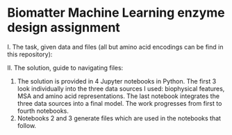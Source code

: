 # Biomatter Machine Learning enzyme design assignment

I. The task, given data and files (all but amino acid encodings can be find in this repository):



II. The solution, guide to navigating files:

1) The solution is provided in 4 Jupyter notebooks in Python. The first 3 look individually into the three data sources I used: biophysical features, MSA and amino acid representations. The last notebook integrates the three data sources into a final model. The work progresses from first to fourth notebooks.
2) Notebooks 2 and 3 generate files which are used in the notebooks that follow. 
